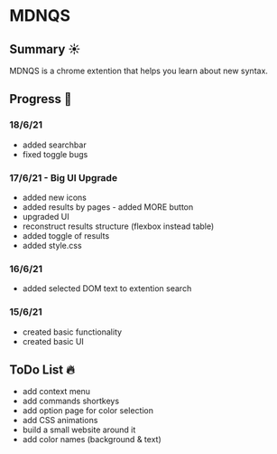 # MDNQS
## Summary :sunny:
MDNQS is a chrome extention that helps you learn about new syntax.

## Progress :muscle:
### 18/6/21
* added searchbar
* fixed toggle bugs


### 17/6/21 - Big UI Upgrade
* added new icons
* added results by pages - added MORE button
* upgraded UI
* reconstruct results structure (flexbox instead table)
* added toggle of results
* added style.css

### 16/6/21
* added selected DOM text to extention search

### 15/6/21
* created basic functionality
* created basic UI

## ToDo List :fire:
* add context menu
* add commands shortkeys
* add option page for color selection
* add CSS animations
* build a small website around it
* add color names (background & text)